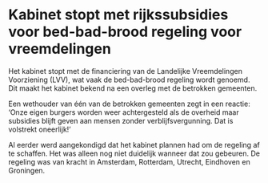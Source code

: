 # Kabinet stopt met rijkssubsidies voor bed-bad-brood regeling voor vreemdelingen

Het kabinet stopt met de financiering van de Landelijke Vreemdelingen Voorziening (LVV), wat vaak de bed-bad-brood regeling wordt genoemd. Dit maakt het kabinet bekend na een overleg met de betrokken gemeenten.

Een wethouder van één van de betrokken gemeenten zegt in een reactie: ‘Onze eigen burgers worden weer achtergesteld als de overheid maar subsidies blijft geven aan mensen zonder verblijfsvergunning. Dat is volstrekt oneerlijk!’

Al eerder werd aangekondigd dat het kabinet plannen had om de regeling af te schaffen. Het was alleen nog niet duidelijk wanneer dat zou gebeuren. De regeling was van kracht in Amsterdam, Rotterdam, Utrecht, Eindhoven en Groningen.
